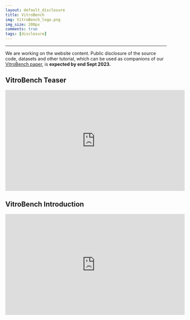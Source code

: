 ```yaml
---
layout: default_disclosure
title: VitroBench
img: VitroBench_logo.png
img_size: 200px
comments: true
tags: [disclosure]
---
```



---

We are working on the website content. Public disclosure of the source code, datasets and other tutorial, which can be used 
as companions of our [VitroBench paper](https://asset-group.github.io/papers/VitroBench.pdf), is **expected by end Sept 2023.**

## VitroBench Teaser

<p align="center"><iframe width="560" height="315" src="https://www.youtube.com/embed/5JA58Mpn1lg" frameborder="0" allowfullscreen></iframe></p>



## VitroBench Introduction

<p align="center"><iframe width="560" height="315" src="https://www.youtube.com/embed/a7PQia7PuAk" frameborder="0" allowfullscreen></iframe></p>

